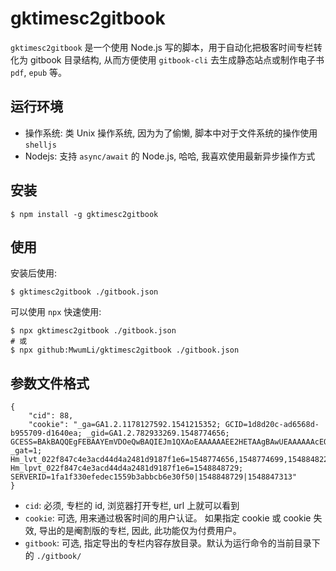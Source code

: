 # gktimesc2gitbook

`gktimesc2gitbook` 是一个使用 Node.js 写的脚本，用于自动化把极客时间专栏转化为 gitbook 目录结构, 从而方便使用 `gitbook-cli` 去生成静态站点或制作电子书 `pdf`, `epub` 等。  

## 运行环境

* 操作系统: 类 Unix 操作系统, 因为为了偷懒, 脚本中对于文件系统的操作使用 `shelljs`  
* Nodejs: 支持 `async/await` 的 Node.js, 哈哈, 我喜欢使用最新异步操作方式  

## 安装

	$ npm install -g gktimesc2gitbook

## 使用

安装后使用:  

	$ gktimesc2gitbook ./gitbook.json

可以使用 `npx` 快速使用:  

	$ npx gktimesc2gitbook ./gitbook.json
	# 或
	$ npx github:MwumLi/gktimesc2gitbook ./gitbook.json


## 参数文件格式


```
{
	"cid": 88,
	"cookie": "_ga=GA1.2.1178127592.1541215352; GCID=1d8d20c-ad6568d-b955709-d1640ea; _gid=GA1.2.782933269.1548774656; GCESS=BAkBAQQEgFEBAAYEmVDOeQwBAQIEJm1QXAoEAAAAAAEE2HETAAgBAwUEAAAAAAcEQLd.3AsCBAADBCZtUFw-; _gat=1; Hm_lvt_022f847c4e3acd44d4a2481d9187f1e6=1548774656,1548774699,1548848221,1548848729; Hm_lpvt_022f847c4e3acd44d4a2481d9187f1e6=1548848729; SERVERID=1fa1f330efedec1559b3abbcb6e30f50|1548848729|1548847313"
}
```

* `cid`: 必须, 专栏的 id, 浏览器打开专栏, url 上就可以看到  
* `cookie`: 可选, 用来通过极客时间的用户认证。 如果指定 cookie 或 cookie 失效, 导出的是阉割版的专栏, 因此, 此功能仅为付费用户。  
* `gitbook`: 可选, 指定导出的专栏内容存放目录。默认为运行命令的当前目录下的 `./gitbook/`  

